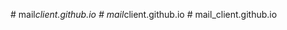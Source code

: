 
#   m a i l _ c l i e n t . g i t h u b . i o  
 #   m a i l _ c l i e n t . g i t h u b . i o  
 #   m a i l _ c l i e n t . g i t h u b . i o  
 